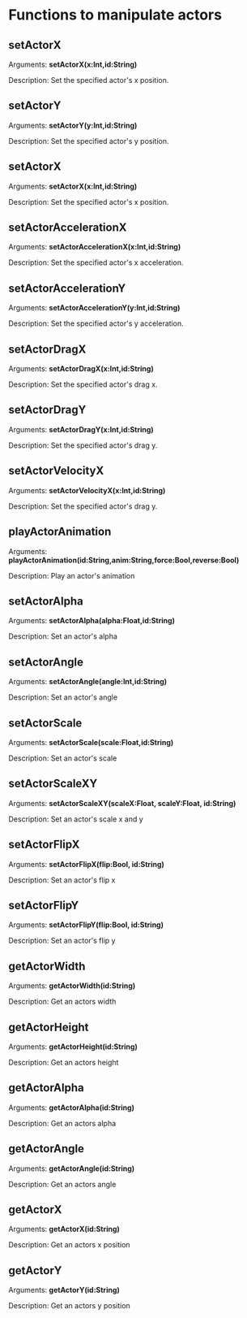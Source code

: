 # Functions to manipulate actors

## setActorX

Arguments: **setActorX(x:Int,id:String)**

Description: Set the specified actor's x position.

## setActorY

Arguments: **setActorY(y:Int,id:String)**

Description: Set the specified actor's y position.

## setActorX

Arguments: **setActorX(x:Int,id:String)**

Description: Set the specified actor's x position.

## setActorAccelerationX

Arguments: **setActorAccelerationX(x:Int,id:String)**

Description: Set the specified actor's x acceleration.

## setActorAccelerationY

Arguments: **setActorAccelerationY(y:Int,id:String)**

Description: Set the specified actor's y acceleration.

## setActorDragX

Arguments: **setActorDragX(x:Int,id:String)**

Description: Set the specified actor's drag x.

## setActorDragY

Arguments: **setActorDragY(x:Int,id:String)**

Description: Set the specified actor's drag y.

## setActorVelocityX

Arguments: **setActorVelocityX(x:Int,id:String)**

Description: Set the specified actor's drag y.

## playActorAnimation

Arguments: **playActorAnimation(id:String,anim:String,force:Bool,reverse:Bool)**

Description: Play an actor's animation

## setActorAlpha

Arguments: **setActorAlpha(alpha:Float,id:String)**

Description: Set an actor's alpha

## setActorAngle

Arguments: **setActorAngle(angle:Int,id:String)**

Description: Set an actor's angle

## setActorScale

Arguments: **setActorScale(scale:Float,id:String)**

Description: Set an actor's scale

## setActorScaleXY

Arguments: **setActorScaleXY(scaleX:Float, scaleY:Float, id:String)**

Description: Set an actor's scale x and y

## setActorFlipX

Arguments: **setActorFlipX(flip:Bool, id:String)**

Description: Set an actor's flip x

## setActorFlipY

Arguments: **setActorFlipY(flip:Bool, id:String)**

Description: Set an actor's flip y

## getActorWidth

Arguments: **getActorWidth(id:String)**

Description: Get an actors width

## getActorHeight

Arguments: **getActorHeight(id:String)**

Description: Get an actors height

## getActorAlpha

Arguments: **getActorAlpha(id:String)**

Description: Get an actors alpha

## getActorAngle

Arguments: **getActorAngle(id:String)**

Description: Get an actors angle

## getActorX

Arguments: **getActorX(id:String)**

Description: Get an actors x position

## getActorY

Arguments: **getActorY(id:String)**

Description: Get an actors y position
